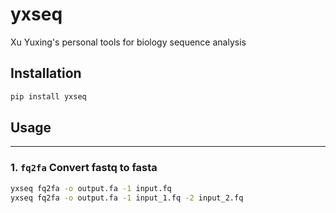 # yxseq
Xu Yuxing's personal tools for biology sequence analysis

## Installation
```bash
pip install yxseq
```

## Usage
---
### 1. `fq2fa` Convert fastq to fasta
```bash
yxseq fq2fa -o output.fa -1 input.fq
yxseq fq2fa -o output.fa -1 input_1.fq -2 input_2.fq
```

